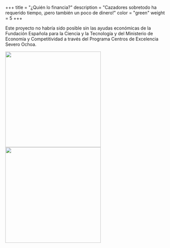 +++
title = "¿Quién lo financia?"
description = "Cazadores sobretodo ha requerido tiempo, ¡pero también un poco de dinero!"
color = "green"
weight = 5
+++

Este proyecto no habría sido posible sin las ayudas económicas de la Fundación Española para la Ciencia y la Tecnología y del Ministerio de Economía y Competitividad a través del Programa Centros de Excelencia Severo Ochoa.

<img src="/img/logo_IFAE_SO.jpg" class="image-responsive" width="300">
<img src="/img/FECYT.png" class="image-responsive" width ="300">

